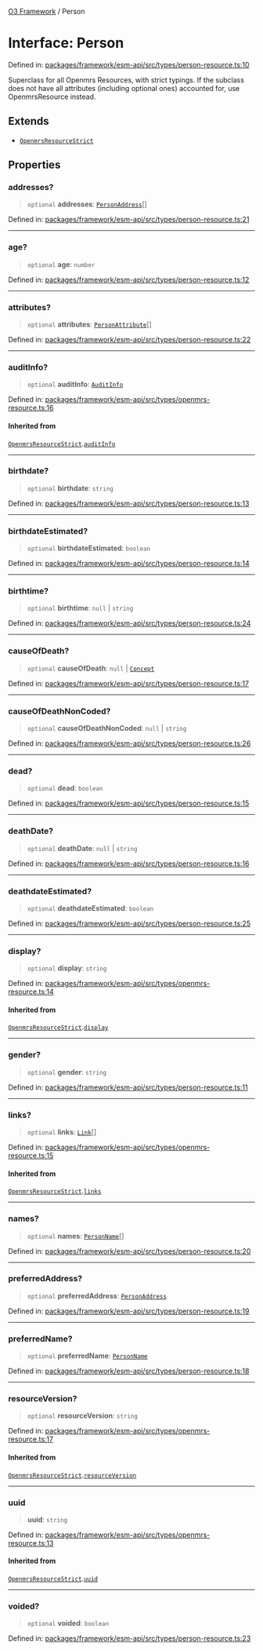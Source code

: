 [O3 Framework](../API.md) / Person

# Interface: Person

Defined in: [packages/framework/esm-api/src/types/person-resource.ts:10](https://github.com/openmrs/openmrs-esm-core/blob/85cde3ce59cd3d29230c98040a3f53525e808725/packages/framework/esm-api/src/types/person-resource.ts#L10)

Superclass for all Openmrs Resources, with strict typings.
If the subclass does not have all attributes (including optional ones)
accounted for, use OpenmrsResource instead.

## Extends

- [`OpenmrsResourceStrict`](OpenmrsResourceStrict.md)

## Properties

### addresses?

> `optional` **addresses**: [`PersonAddress`](PersonAddress.md)[]

Defined in: [packages/framework/esm-api/src/types/person-resource.ts:21](https://github.com/openmrs/openmrs-esm-core/blob/85cde3ce59cd3d29230c98040a3f53525e808725/packages/framework/esm-api/src/types/person-resource.ts#L21)

***

### age?

> `optional` **age**: `number`

Defined in: [packages/framework/esm-api/src/types/person-resource.ts:12](https://github.com/openmrs/openmrs-esm-core/blob/85cde3ce59cd3d29230c98040a3f53525e808725/packages/framework/esm-api/src/types/person-resource.ts#L12)

***

### attributes?

> `optional` **attributes**: [`PersonAttribute`](PersonAttribute.md)[]

Defined in: [packages/framework/esm-api/src/types/person-resource.ts:22](https://github.com/openmrs/openmrs-esm-core/blob/85cde3ce59cd3d29230c98040a3f53525e808725/packages/framework/esm-api/src/types/person-resource.ts#L22)

***

### auditInfo?

> `optional` **auditInfo**: [`AuditInfo`](AuditInfo.md)

Defined in: [packages/framework/esm-api/src/types/openmrs-resource.ts:16](https://github.com/openmrs/openmrs-esm-core/blob/85cde3ce59cd3d29230c98040a3f53525e808725/packages/framework/esm-api/src/types/openmrs-resource.ts#L16)

#### Inherited from

[`OpenmrsResourceStrict`](OpenmrsResourceStrict.md).[`auditInfo`](OpenmrsResourceStrict.md#auditinfo)

***

### birthdate?

> `optional` **birthdate**: `string`

Defined in: [packages/framework/esm-api/src/types/person-resource.ts:13](https://github.com/openmrs/openmrs-esm-core/blob/85cde3ce59cd3d29230c98040a3f53525e808725/packages/framework/esm-api/src/types/person-resource.ts#L13)

***

### birthdateEstimated?

> `optional` **birthdateEstimated**: `boolean`

Defined in: [packages/framework/esm-api/src/types/person-resource.ts:14](https://github.com/openmrs/openmrs-esm-core/blob/85cde3ce59cd3d29230c98040a3f53525e808725/packages/framework/esm-api/src/types/person-resource.ts#L14)

***

### birthtime?

> `optional` **birthtime**: `null` \| `string`

Defined in: [packages/framework/esm-api/src/types/person-resource.ts:24](https://github.com/openmrs/openmrs-esm-core/blob/85cde3ce59cd3d29230c98040a3f53525e808725/packages/framework/esm-api/src/types/person-resource.ts#L24)

***

### causeOfDeath?

> `optional` **causeOfDeath**: `null` \| [`Concept`](Concept.md)

Defined in: [packages/framework/esm-api/src/types/person-resource.ts:17](https://github.com/openmrs/openmrs-esm-core/blob/85cde3ce59cd3d29230c98040a3f53525e808725/packages/framework/esm-api/src/types/person-resource.ts#L17)

***

### causeOfDeathNonCoded?

> `optional` **causeOfDeathNonCoded**: `null` \| `string`

Defined in: [packages/framework/esm-api/src/types/person-resource.ts:26](https://github.com/openmrs/openmrs-esm-core/blob/85cde3ce59cd3d29230c98040a3f53525e808725/packages/framework/esm-api/src/types/person-resource.ts#L26)

***

### dead?

> `optional` **dead**: `boolean`

Defined in: [packages/framework/esm-api/src/types/person-resource.ts:15](https://github.com/openmrs/openmrs-esm-core/blob/85cde3ce59cd3d29230c98040a3f53525e808725/packages/framework/esm-api/src/types/person-resource.ts#L15)

***

### deathDate?

> `optional` **deathDate**: `null` \| `string`

Defined in: [packages/framework/esm-api/src/types/person-resource.ts:16](https://github.com/openmrs/openmrs-esm-core/blob/85cde3ce59cd3d29230c98040a3f53525e808725/packages/framework/esm-api/src/types/person-resource.ts#L16)

***

### deathdateEstimated?

> `optional` **deathdateEstimated**: `boolean`

Defined in: [packages/framework/esm-api/src/types/person-resource.ts:25](https://github.com/openmrs/openmrs-esm-core/blob/85cde3ce59cd3d29230c98040a3f53525e808725/packages/framework/esm-api/src/types/person-resource.ts#L25)

***

### display?

> `optional` **display**: `string`

Defined in: [packages/framework/esm-api/src/types/openmrs-resource.ts:14](https://github.com/openmrs/openmrs-esm-core/blob/85cde3ce59cd3d29230c98040a3f53525e808725/packages/framework/esm-api/src/types/openmrs-resource.ts#L14)

#### Inherited from

[`OpenmrsResourceStrict`](OpenmrsResourceStrict.md).[`display`](OpenmrsResourceStrict.md#display)

***

### gender?

> `optional` **gender**: `string`

Defined in: [packages/framework/esm-api/src/types/person-resource.ts:11](https://github.com/openmrs/openmrs-esm-core/blob/85cde3ce59cd3d29230c98040a3f53525e808725/packages/framework/esm-api/src/types/person-resource.ts#L11)

***

### links?

> `optional` **links**: [`Link`](Link.md)[]

Defined in: [packages/framework/esm-api/src/types/openmrs-resource.ts:15](https://github.com/openmrs/openmrs-esm-core/blob/85cde3ce59cd3d29230c98040a3f53525e808725/packages/framework/esm-api/src/types/openmrs-resource.ts#L15)

#### Inherited from

[`OpenmrsResourceStrict`](OpenmrsResourceStrict.md).[`links`](OpenmrsResourceStrict.md#links)

***

### names?

> `optional` **names**: [`PersonName`](PersonName.md)[]

Defined in: [packages/framework/esm-api/src/types/person-resource.ts:20](https://github.com/openmrs/openmrs-esm-core/blob/85cde3ce59cd3d29230c98040a3f53525e808725/packages/framework/esm-api/src/types/person-resource.ts#L20)

***

### preferredAddress?

> `optional` **preferredAddress**: [`PersonAddress`](PersonAddress.md)

Defined in: [packages/framework/esm-api/src/types/person-resource.ts:19](https://github.com/openmrs/openmrs-esm-core/blob/85cde3ce59cd3d29230c98040a3f53525e808725/packages/framework/esm-api/src/types/person-resource.ts#L19)

***

### preferredName?

> `optional` **preferredName**: [`PersonName`](PersonName.md)

Defined in: [packages/framework/esm-api/src/types/person-resource.ts:18](https://github.com/openmrs/openmrs-esm-core/blob/85cde3ce59cd3d29230c98040a3f53525e808725/packages/framework/esm-api/src/types/person-resource.ts#L18)

***

### resourceVersion?

> `optional` **resourceVersion**: `string`

Defined in: [packages/framework/esm-api/src/types/openmrs-resource.ts:17](https://github.com/openmrs/openmrs-esm-core/blob/85cde3ce59cd3d29230c98040a3f53525e808725/packages/framework/esm-api/src/types/openmrs-resource.ts#L17)

#### Inherited from

[`OpenmrsResourceStrict`](OpenmrsResourceStrict.md).[`resourceVersion`](OpenmrsResourceStrict.md#resourceversion)

***

### uuid

> **uuid**: `string`

Defined in: [packages/framework/esm-api/src/types/openmrs-resource.ts:13](https://github.com/openmrs/openmrs-esm-core/blob/85cde3ce59cd3d29230c98040a3f53525e808725/packages/framework/esm-api/src/types/openmrs-resource.ts#L13)

#### Inherited from

[`OpenmrsResourceStrict`](OpenmrsResourceStrict.md).[`uuid`](OpenmrsResourceStrict.md#uuid)

***

### voided?

> `optional` **voided**: `boolean`

Defined in: [packages/framework/esm-api/src/types/person-resource.ts:23](https://github.com/openmrs/openmrs-esm-core/blob/85cde3ce59cd3d29230c98040a3f53525e808725/packages/framework/esm-api/src/types/person-resource.ts#L23)
